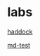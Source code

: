 # labs

[haddock](https://basicec.github.io/haskell-practice/haddock/index.html)

[md-test](https://github.com/BasicEC/haskell-practice/blob/gh-pages/md/index.md)